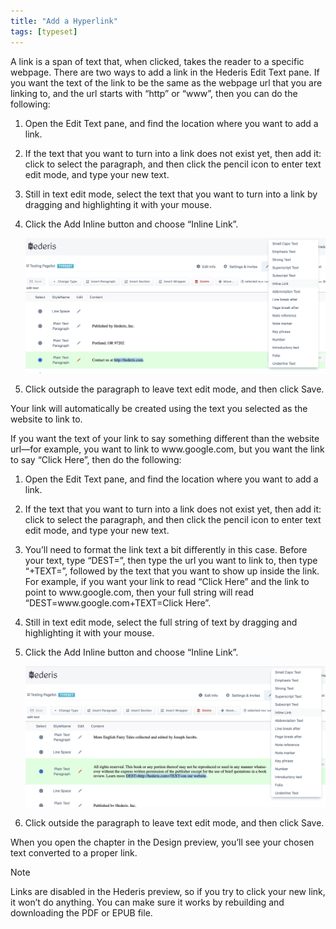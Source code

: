 ```yaml
---
title: "Add a Hyperlink"
tags: [typeset]
---
```

 
<html><body><section data-type="chapter" class="hsecchapter" data-hederis-type="hsecchapter" id="add-a-link" data-pi-attrs="id: add-a-link; data-tags: typeset;" role="doc-chapter" data-tags="typeset" data-author-name=" " data-book-title=" " title="Add a Hyperlink"><p class="hblkp" data-hederis-type="hblkp" id="pjxzfQlK4">A link is a span of text that, when clicked, takes the reader to a specific webpage. There are two ways to add a link in the Hederis Edit Text pane. If you want the text of the link to be the same as the webpage url that you are linking to, and the url starts with &#8220;http&#8221; or &#8220;www&#8221;, then you can do the following:</p><ol class="hwprnumlist" data-hederis-type="hwprnumlist" id="pdk8wwIBI"><li class="hblkoli" data-hederis-type="hblkoli" id="li7DmsEqgU"><p class="hblkoli" data-hederis-type="hblklip" id="pwmeWKcMk">Open the Edit Text pane, and find the location where you want to add a link.</p></li><li class="hblkoli" data-hederis-type="hblkoli" id="liwHGlIyug"><p class="hblkoli" data-hederis-type="hblklip" id="pLsP6SaAn">If the text that you want to turn into a link does not exist yet, then add it: click to select the paragraph, and then click the pencil icon to enter text edit mode, and type your new text.</p></li><li class="hblkoli" data-hederis-type="hblkoli" id="liJcPXNY9B"><p class="hblkoli" data-hederis-type="hblklip" id="p9XzXb1vU">Still in text edit mode, select the text that you want to turn into a link by dragging and highlighting it with your mouse. </p></li><li class="hblkoli" data-hederis-type="hblkoli" id="lirdE62XJA"><p class="hblkoli" data-hederis-type="hblklip" id="piqrmkIUP">Click the Add Inline button and choose &#8220;Inline Link&#8221;.</p><img data-hederis-type="hblkimg" class="hblkimg" id="pvGSGk4QL" src="/images/insertlink1.png" data-img-src="/images/insertlink1.png"/></li><li class="hblkoli" data-hederis-type="hblkoli" id="liLOpilduz"><p class="hblkoli" data-hederis-type="hblklip" id="pzPGKWbo2">Click outside the paragraph to leave text edit mode, and then click Save.</p></li></ol><p class="hblkp" data-hederis-type="hblkp" id="poCrdmxkx">Your link will automatically be created using the text you selected as the website to link to.</p><p class="hblkp" data-hederis-type="hblkp" id="pvjBVB9nT">If you want the text of your link to say something different than the website url&#8212;for example, you want to link to www.google.com, but you want the link to say &#8220;Click Here&#8221;, then do the following:</p><ol class="hwprnumlist" data-hederis-type="hwprnumlist" id="p9FMMnidw"><li class="hblkoli" data-hederis-type="hblkoli" id="liF7Q944SM"><p class="hblkoli" data-hederis-type="hblklip" id="pnued1g2T">Open the Edit Text pane, and find the location where you want to add a link.</p></li><li class="hblkoli" data-hederis-type="hblkoli" id="liYFdoa5G4"><p class="hblkoli" data-hederis-type="hblklip" id="psUbRPoCO">If the text that you want to turn into a link does not exist yet, then add it: click to select the paragraph, and then click the pencil icon to enter text edit mode, and type your new text.</p></li><li class="hblkoli" data-hederis-type="hblkoli" id="linqStMnP5"><p class="hblkoli" data-hederis-type="hblklip" id="pS0lgM3JA">You&#8217;ll need to format the link text a bit differently in this case. Before your text, type &#8220;DEST=&#8221;, then type the url you want to link to, then type &#8220;+TEXT=&#8221;, followed by the text that you want to show up inside the link. For example, if you want your link to read &#8220;Click Here&#8221; and the link to point to www.google.com, then your full string will read &#8220;DEST=www.google.com+TEXT=Click Here&#8221;.</p></li><li class="hblkoli" data-hederis-type="hblkoli" id="liYNFjT02J"><p class="hblkoli" data-hederis-type="hblklip" id="pu7A9yf4d">Still in text edit mode, select the full string of text by dragging and highlighting it with your mouse. </p></li><li class="hblkoli" data-hederis-type="hblkoli" id="liWBeDeZTu"><p class="hblkoli" data-hederis-type="hblklip" id="ps3oNRQ8a">Click the Add Inline button and choose &#8220;Inline Link&#8221;.</p><img data-hederis-type="hblkimg" class="hblkimg" id="pettPjtLz" src="/images/insertlink2.png" data-img-src="/images/insertlink2.png"/></li><li class="hblkoli" data-hederis-type="hblkoli" id="liHa4DLQjF"><p class="hblkoli" data-hederis-type="hblklip" id="pJaP5Wyhu">Click outside the paragraph to leave text edit mode, and then click Save.</p></li></ol><p class="hblkp" data-hederis-type="hblkp" id="p8Q4wou3d">When you open the chapter in the Design preview, you&#8217;ll see your chosen text converted to a proper link. </p><div class="hwprbox box" data-hederis-type="hwprbox" id="pXnQpmUsT" data-type="sidebar"><p class="hblktype" data-hederis-type="hblktype" id="pcj1Scb2i">Note</p><p class="hblkp" data-hederis-type="hblkp" id="pSIWB32Ib">Links are disabled in the Hederis preview, so if you try to click your new link, it won&#8217;t do anything. You can make sure it works by rebuilding and downloading the PDF or EPUB file.</p></div></section></body></html>
